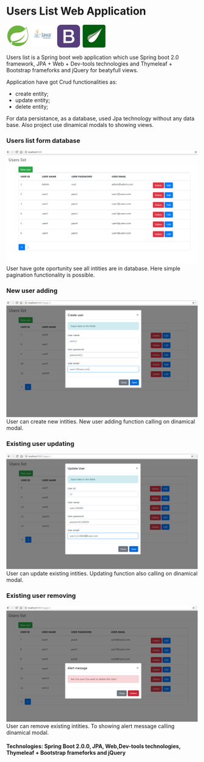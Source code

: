 # Users List Web Application
<img src="images/spring-boot.png" width ="60" height="60" title = "Spring boot"/>&ensp;<img src="images/java.png" width ="60" height="60" title = "Java EE"/>&ensp;<img src="images/bootstrap.png" width ="60" height="60" title = "Bootstrap"/>&ensp;<img src="images/thymeleaf.png" width ="60" height="60" title = "Thymeleaf"/>

Users list is a Spring boot web application which use Spring boot 2.0 framework, JPA + Web + Dev-tools technologies and Thymeleaf + Bootstrap frameforks and jQuery for beatyfull views. 

Application have got Crud functionalities as: 
  - create entity;
  - update entity;
  - delete entity;
  
For data persistance, as a database, used Jpa technology without any data base. Also project use dinamical modals to showing views.

<h3>Users list form database</h3>
<img src="images/list.png" title = "Users list form database"/>
User have gote oportunity see all intities are in database. Here simple pagination functionality is possible. 

<h3>New user adding</h3>
<img src="images/addNewUser.png" title = "Create new user"/>
User can create new intities. New user adding function calling on dinamical modal.

<h3>Existing user updating</h3>
<img src="images/editUser.png" title = "Update existing user"/>
User can update existing intities. Updating function also calling on dinamical modal.

<h3>Existing user removing</h3>
<img src="images/removeUser.png" title = "Remove existing user"/>
User can remove existing intities. To showing alert message calling dinamical modal.

<h4>Technologies: Spring Boot 2.0.0, JPA, Web,Dev-tools technologies, Thymeleaf + Bootstrap frameforks and jQuery</h4>
